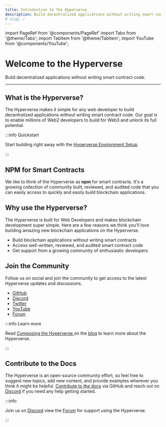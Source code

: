 ```yaml
---
title: Introduction to the Hyperverse
description: Build decentralized applications without writing smart contract code.
# slug: /
---
```


import PageRef from '@components/PageRef'
import Tabs from '@theme/Tabs';
import TabItem from '@theme/TabItem';
import YouTube from '@components/YouTube';

# Welcome to the Hyperverse

Build decentralized applications without writing smart contract code.

---

## What is the Hyperverse?

The Hyperverse makes it simple for any web developer to build decentralized applications without writing smart contract code. Our goal is to enable millions of Web2 developers to build for Web3 and unlock its full potential.

<YouTube videoId="ip4sZ6FA91Q"/>

:::info Quickstart

Start building right away with the [Hyperverse Environment Setup](basics/environment).

:::

## NPM for Smart Contracts

We like to think of the Hyperverse as **npm** for smart contracts. It's a growing collection of community built, reviewed, and audited code that you can easily access to quickly and easily build blockchain applications.

## Why use the Hyperverse?

The Hyperverse is built for Web Developers and makes blockchain development super simple. Here are a few reasons we think you'll love building amazing new blockchain applications on the Hyperverse.

- Build blockchain applications without writing smart contracts
- Access well-written, reviewed, and audited smart contract code
- Get support from a growing community of enthusiastic developers

## Join the Community

Follow us on social and join the community to get access to the latest Hyperverse updates and discussions.

- [GitHub](https://github.com/decentology)
- [Discord](https://discord.com/invite/uqecGxg)
- [Twitter](https://twitter.com/decentology)
- [YouTube](https://www.youtube.com/decentology)
- [Forum](https://forum.decentology.com/)

:::info Learn more

Read [Composing the Hyperverse ](https://www.decentology.com/blog/composing-the-hyperverse) on the [blog](https://www.decentology.com/blog) to learn more about the Hyperverse.

:::

## Contribute to the Docs

The Hyperverse is an open-source community effort, so feel free to suggest new topics, add new content, and provide examples wherever you think it might be helpful. [Contribute to the docs](https://github.com/decentology/hyperverse-docs/issues/new) via GitHub and reach out on [Discord](https://discord.com/invite/uqecGxg) if you need any help getting started.

:::info

Join us on [Discord](https://discord.com/invite/uqecGxg) view the [Forum](https://forum.decentology.com/) for support using the Hyperverse.

:::
